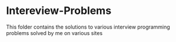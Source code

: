 # Intereview-Problems
This folder contains the solutions to various interview programming problems solved by me on various sites
